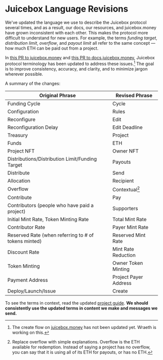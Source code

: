 # Juicebox Language Revisions

We've updated the language we use to describe the Juicebox protocol several times, and as a result, our docs, our resources, and juicebox.money have grown inconsistent with each other. This makes the protocol more difficult to understand for new users. For example, the terms _funding target_, _distribution limit_, _overflow_, and _payout limit_ all refer to the same concept — how much ETH can be paid out from a project.

In [this PR to juicebox.money](https://github.com/jbx-protocol/juice-interface/pull/3130) and [this PR to docs.juicebox.money](https://github.com/jbx-protocol/juice-docs/pull/122), Juicebox protocol terminology has been updated to address these issues.[^1] The goal is to improve consistency, accuracy, and clarity, and to minimize jargon wherever possible.

A summary of the changes:

| Original Phrase                                      | Revised Phrase        |
| ---------------------------------------------------- | --------------------- |
| Funding Cycle                                        | Cycle                 |
| Configuration                                        | Rules                 |
| Reconfigure                                          | Edit                  |
| Reconfiguration Delay                                | Edit Deadline         |
| Treasury                                             | Project               |
| Funds                                                | ETH                   |
| Project NFT                                          | Owner NFT             |
| Distributions/Distribution Limit/Funding Target      | Payouts               |
| Distribute                                           | Send                  |
| Allocation                                           | Recipient             |
| Overflow                                             | Contextual[^2]        |
| Contribute                                           | Pay                   |
| Contributors (people who have paid a project)        | Supporters            |
| Initial Mint Rate, Token Minting Rate                | Total Mint Rate       |
| Contributor Rate                                     | Payer Mint Rate       |
| Reserved Rate (when referring to # of tokens minted) | Reserved Mint Rate    |
| Discount Rate                                        | Mint Rate Reduction   |
| Token Minting                                        | Owner Token Minting   |
| Payment Address                                      | Project Payer Address |
| Deploy/Launch/Issue                                  | Create                |

To see the terms in context, read the updated [project guide](/user/project/). **We should consistently use the updated terms in content we make and messages we send.**

[^1]: The create flow on [juicebox.money](https://juicebox.money) has not been updated yet. Wraeth is working on this.
[^2]: Replace overflow with simple explanations. Overflow is the ETH available for redemption. Instead of saying a project has no overflow, you can say that it is using all of its ETH for payouts, or has no ETH.

